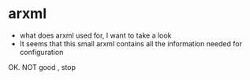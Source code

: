 
# arxml

* what does arxml used for, I want to take a look
* It seems that this small arxml contains all the information needed for configuration


OK. NOT good , stop
